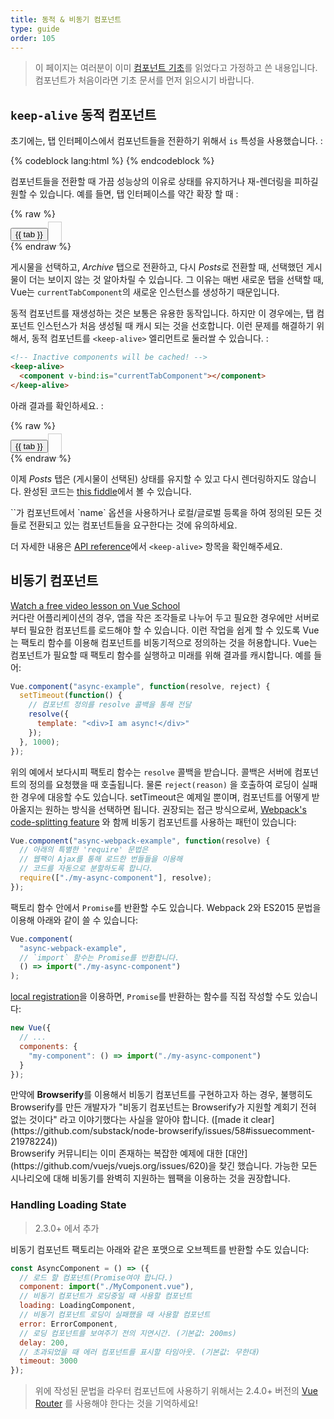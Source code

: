 ```yaml
---
title: 동적 & 비동기 컴포넌트
type: guide
order: 105
---
```


> 이 페이지는 여러분이 이미 [컴포넌트 기초](components.html)를 읽었다고 가정하고 쓴 내용입니다. 컴포넌트가 처음이라면 기초 문서를 먼저 읽으시기 바랍니다.

## `keep-alive` 동적 컴포넌트

초기에는, 탭 인터페이스에서 컴포넌트들을 전환하기 위해서 `is` 특성을 사용했습니다. :

{% codeblock lang:html %}
<component v-bind:is="currentTabComponent"></component>
{% endcodeblock %}

컴포넌트들을 전환할 때 가끔 성능상의 이유로 상태를 유지하거나 재-렌더링을 피하길 원할 수 있습니다. 예를 들면, 탭 인터페이스를 약간 확장 할 때 :

{% raw %}

<div id="dynamic-component-demo" class="demo">
  <button
    v-for="tab in tabs"
    v-bind:key="tab"
    v-bind:class="['dynamic-component-demo-tab-button', { 'dynamic-component-demo-active': currentTab === tab }]"
    v-on:click="currentTab = tab"
  >{{ tab }}</button>
  <component
    v-bind:is="currentTabComponent"
    class="dynamic-component-demo-tab"
  ></component>
</div>
<script>
Vue.component('tab-posts', {
  data: function () {
    return {
      posts: [
        {
          id: 1,
          title: 'Cat Ipsum',
          content: '<p>Dont wait for the storm to pass, dance in the rain kick up litter decide to want nothing to do with my owner today demand to be let outside at once, and expect owner to wait for me as i think about it cat cat moo moo lick ears lick paws so make meme, make cute face but lick the other cats. Kitty poochy chase imaginary bugs, but stand in front of the computer screen. Sweet beast cat dog hate mouse eat string barf pillow no baths hate everything stare at guinea pigs. My left donut is missing, as is my right loved it, hated it, loved it, hated it scoot butt on the rug cat not kitten around</p>'
        },
        {
          id: 2,
          title: 'Hipster Ipsum',
          content: '<p>Bushwick blue bottle scenester helvetica ugh, meh four loko. Put a bird on it lumbersexual franzen shabby chic, street art knausgaard trust fund shaman scenester live-edge mixtape taxidermy viral yuccie succulents. Keytar poke bicycle rights, crucifix street art neutra air plant PBR&B hoodie plaid venmo. Tilde swag art party fanny pack vinyl letterpress venmo jean shorts offal mumblecore. Vice blog gentrify mlkshk tattooed occupy snackwave, hoodie craft beer next level migas 8-bit chartreuse. Trust fund food truck drinking vinegar gochujang.</p>'
        },
        {
          id: 3,
          title: 'Cupcake Ipsum',
          content: '<p>Icing dessert soufflé lollipop chocolate bar sweet tart cake chupa chups. Soufflé marzipan jelly beans croissant toffee marzipan cupcake icing fruitcake. Muffin cake pudding soufflé wafer jelly bear claw sesame snaps marshmallow. Marzipan soufflé croissant lemon drops gingerbread sugar plum lemon drops apple pie gummies. Sweet roll donut oat cake toffee cake. Liquorice candy macaroon toffee cookie marzipan.</p>'
        }
      ],
      selectedPost: null
    }
  },
  template: '\
    <div class="dynamic-component-demo-posts-tab">\
      <ul class="dynamic-component-demo-posts-sidebar">\
        <li\
          v-for="post in posts"\
          v-bind:key="post.id"\
          v-bind:class="{ \'dynamic-component-demo-active\': post === selectedPost }"\
          v-on:click="selectedPost = post"\
        >\
          {{ post.title }}\
        </li>\
      </ul>\
      <div class="dynamic-component-demo-post-container">\
        <div \
          v-if="selectedPost"\
          class="dynamic-component-demo-post"\
        >\
          <h3>{{ selectedPost.title }}</h3>\
          <div v-html="selectedPost.content"></div>\
        </div>\
        <strong v-else>\
          Click on a blog title to the left to view it.\
        </strong>\
      </div>\
    </div>\
  '
})
Vue.component('tab-archive', {
  template: '<div>Archive component</div>'
})
new Vue({
  el: '#dynamic-component-demo',
  data: {
    currentTab: 'Posts',
    tabs: ['Posts', 'Archive']
  },
  computed: {
    currentTabComponent: function () {
      return 'tab-' + this.currentTab.toLowerCase()
    }
  }
})
</script>
<style>
.dynamic-component-demo-tab-button {
  padding: 6px 10px;
  border-top-left-radius: 3px;
  border-top-right-radius: 3px;
  border: 1px solid #ccc;
  cursor: pointer;
  background: #f0f0f0;
  margin-bottom: -1px;
  margin-right: -1px;
}
.dynamic-component-demo-tab-button:hover {
  background: #e0e0e0;
}
.dynamic-component-demo-tab-button.dynamic-component-demo-active {
  background: #e0e0e0;
}
.dynamic-component-demo-tab {
  border: 1px solid #ccc;
  padding: 10px;
}
.dynamic-component-demo-posts-tab {
  display: flex;
}
.dynamic-component-demo-posts-sidebar {
  max-width: 40vw;
  margin: 0 !important;
  padding: 0 10px 0 0 !important;
  list-style-type: none;
  border-right: 1px solid #ccc;
}
.dynamic-component-demo-posts-sidebar li {
  white-space: nowrap;
  text-overflow: ellipsis;
  overflow: hidden;
  cursor: pointer;
}
.dynamic-component-demo-posts-sidebar li:hover {
  background: #eee;
}
.dynamic-component-demo-posts-sidebar li.dynamic-component-demo-active {
  background: lightblue;
}
.dynamic-component-demo-post-container {
  padding-left: 10px;
}
.dynamic-component-demo-post > :first-child {
  margin-top: 0 !important;
  padding-top: 0 !important;
}
</style>
{% endraw %}

게시물을 선택하고, _Archive_ 탭으로 전환하고, 다시 *Posts*로 전환할 때, 선택했던 게시물이 더는 보이지 않는 것 알아차릴 수 있습니다. 그 이유는 매번 새로운 탭을 선택할 때, Vue는 `currentTabComponent`의 새로운 인스턴스를 생성하기 때문입니다.

동적 컴포넌트를 재생성하는 것은 보통은 유용한 동작입니다. 하지만 이 경우에는, 탭 컴포넌트 인스턴스가 처음 생성될 때 캐시 되는 것을 선호합니다. 이런 문제를 해결하기 위해서, 동적 컴포넌트를 `<keep-alive>` 엘리먼트로 둘러쌀 수 있습니다. :

```html
<!-- Inactive components will be cached! -->
<keep-alive>
  <component v-bind:is="currentTabComponent"></component>
</keep-alive>
```

아래 결과를 확인하세요. :

{% raw %}

<div id="dynamic-component-keep-alive-demo" class="demo">
  <button
    v-for="tab in tabs"
    v-bind:key="tab"
    v-bind:class="['dynamic-component-demo-tab-button', { 'dynamic-component-demo-active': currentTab === tab }]"
    v-on:click="currentTab = tab"
  >{{ tab }}</button>
  <keep-alive>
    <component
      v-bind:is="currentTabComponent"
      class="dynamic-component-demo-tab"
    ></component>
  </keep-alive>
</div>
<script>
new Vue({
  el: '#dynamic-component-keep-alive-demo',
  data: {
    currentTab: 'Posts',
    tabs: ['Posts', 'Archive']
  },
  computed: {
    currentTabComponent: function () {
      return 'tab-' + this.currentTab.toLowerCase()
    }
  }
})
</script>
{% endraw %}

이제 _Posts_ 탭은 (게시물이 선택된) 상태를 유지할 수 있고 다시 렌더링하지도 않습니다. 완성된 코드는 [this fiddle](https://jsfiddle.net/chrisvfritz/Lp20op9o/)에서 볼 수 있습니다.

<p class="tip">`<keep-alive>`가 컴포넌트에서 `name` 옵션을 사용하거나 로컬/글로벌 등록을 하여 정의된 모든 것들로 전환되고 있는 컴포넌트들을 요구한다는 것에 유의하세요.</p>

더 자세한 내용은 [API reference](../api/#keep-alive)에서 `<keep-alive>` 항목을 확인해주세요.





## 비동기 컴포넌트

<div class="vueschool"><a href="https://vueschool.io/lessons/dynamically-load-components?friend=vuejs" target="_blank" rel="sponsored noopener" title="Free Vue.js Async Components lesson">Watch a free video lesson on Vue School</a></div>
커다란 어플리케이션의 경우, 앱을 작은 조각들로 나누어 두고 필요한 경우에만 서버로부터 필요한 컴포넌트를 로드해야 할 수 있습니다. 이런 작업을 쉽게 할 수 있도록 Vue는 팩토리 함수를 이용해 컴포넌트를 비동기적으로 정의하는 것을 허용합니다. Vue는 컴포넌트가 필요할 때 팩토리 함수를 실행하고 미래를 위해 결과를 캐시합니다. 예를 들어:

```js
Vue.component("async-example", function(resolve, reject) {
  setTimeout(function() {
    // 컴포넌트 정의를 resolve 콜백을 통해 전달
    resolve({
      template: "<div>I am async!</div>"
    });
  }, 1000);
});
```

위의 예에서 보다시피 팩토리 함수는 `resolve` 콜백을 받습니다. 콜백은 서버에 컴포넌트의 정의를 요청했을 때 호출됩니다. 물론 `reject(reason)` 을 호출하여 로딩이 실패한 경우에 대응할 수도 있습니다. setTimeout은 예제일 뿐이며, 컴포넌트를 어떻게 받아올지는 원하는 방식을 선택하면 됩니다. 권장되는 접근 방식으로써, [Webpack's code-splitting feature](https://webpack.js.org/guides/code-splitting/) 와 함께 비동기 컴포넌트를 사용하는 패턴이 있습니다:

```js
Vue.component("async-webpack-example", function(resolve) {
  // 아래의 특별한 'require' 문법은 
  // 웹팩이 Ajax를 통해 로드한 번들들을 이용해
  // 코드를 자동으로 분할하도록 합니다.
  require(["./my-async-component"], resolve);
});
```

팩토리 함수 안에서 `Promise`를 반환할 수도 있습니다. Webpack 2와 ES2015 문법을 이용해 아래와 같이 쓸 수 있습니다:

```js
Vue.component(
  "async-webpack-example",
  // `import` 함수는 Promise를 반환합니다.
  () => import("./my-async-component")
);
```

[local registration](components-registration.html#Local-Registration)을 이용하면, `Promise`를 반환하는 함수를 직접 작성할 수도 있습니다:

```js
new Vue({
  // ...
  components: {
    "my-component": () => import("./my-async-component")
  }
});
```

<p class="tip">만약에 <strong>Browserify</strong>를 이용해서 비동기 컴포넌트를 구현하고자 하는 경우, 불행히도 Browserify를 만든 개발자가 "비동기 컴포넌트는 Browserify가 지원할 계회기 전혀 없는 것이다" 라고 이야기했다는 사실을 알아야 합니다. ([made it clear](https://github.com/substack/node-browserify/issues/58#issuecomment-21978224))<br/>
  Browserify 커뮤니티는 이미 존재하는 복잡한 예제에 대한 [대안](https://github.com/vuejs/vuejs.org/issues/620)을 찾긴 했습니다. 가능한 모든 시나리오에 대해 비동기를 완벽히 지원하는 웹팩을 이용하는 것을 권장합니다.</p>

### Handling Loading State

> 2.3.0+ 에서 추가

비동기 컴포넌트 팩토리는 아래와 같은 포맷으로 오브젝트를 반환할 수도 있습니다:

```js
const AsyncComponent = () => ({
  // 로드 할 컴포넌트(Promise여야 합니다.)
  component: import("./MyComponent.vue"),
  // 비동기 컴포넌트가 로딩중일 때 사용할 컴포넌트
  loading: LoadingComponent,
  // 비동기 컴포넌트 로딩이 실패했을 때 사용할 컴포넌트
  error: ErrorComponent,
  // 로딩 컴포넌트를 보여주기 전의 지연시간. (기본값: 200ms)
  delay: 200,
  // 초과되었을 때 에러 컴포넌트를 표시할 타임아웃. (기본값: 무한대)
  timeout: 3000
});
```

> 위에 작성된 문법을 라우터 컴포넌트에 사용하기 위해서는 2.4.0+ 버전의 [Vue Router](https://github.com/vuejs/vue-router) 를 사용해야 한다는 것을 기억하세요!
